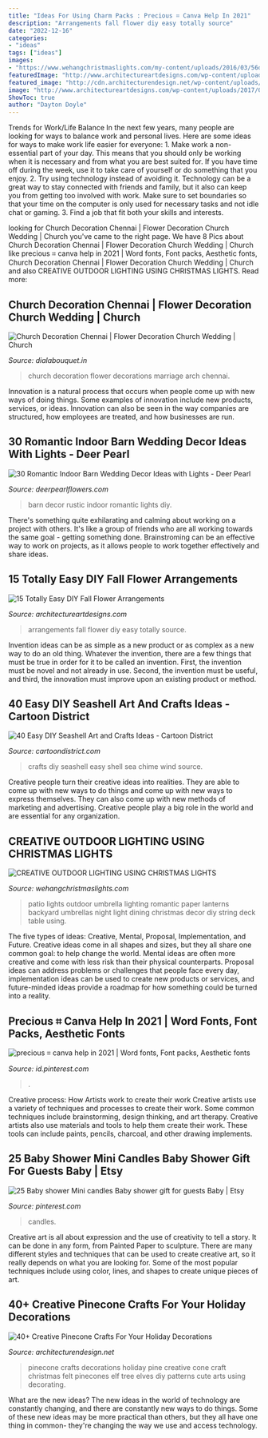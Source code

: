 ```yaml
---
title: "Ideas For Using Charm Packs : Precious ⌗ Canva Help In 2021"
description: "Arrangements fall flower diy easy totally source"
date: "2022-12-16"
categories:
- "ideas"
tags: ["ideas"]
images:
- "https://www.wehangchristmaslights.com/my-content/uploads/2016/03/56d420e8ed0c223e4d25515539ab4046-1.jpg"
featuredImage: "http://www.architectureartdesigns.com/wp-content/uploads/2017/08/7-34.jpg"
featured_image: "http://cdn.architecturendesign.net/wp-content/uploads/2015/12/AD-Creative-Pinecone-Crafts-For-Your-Holiday-Decorations-41.jpg"
image: "http://www.architectureartdesigns.com/wp-content/uploads/2017/08/7-34.jpg"
ShowToc: true
author: "Dayton Doyle"
---
```



Trends for Work/Life Balance
In the next few years, many people are looking for ways to balance work and personal lives. Here are some ideas for ways to make work life easier for everyone: 1. Make work a non-essential part of your day. This means that you should only be working when it is necessary and from what you are best suited for. If you have time off during the week, use it to take care of yourself or do something that you enjoy. 2. Try using technology instead of avoiding it. Technology can be a great way to stay connected with friends and family, but it also can keep you from getting too involved with work. Make sure to set boundaries so that your time on the computer is only used for necessary tasks and not idle chat or gaming. 3. Find a job that fit both your skills and interests.

	

		
looking for Church Decoration Chennai | Flower Decoration Church Wedding | Church you've came to the right page. We have 8 Pics about Church Decoration Chennai | Flower Decoration Church Wedding | Church like precious ⌗ canva help in 2021 | Word fonts, Font packs, Aesthetic fonts, Church Decoration Chennai | Flower Decoration Church Wedding | Church and also CREATIVE OUTDOOR LIGHTING USING CHRISTMAS LIGHTS. Read more:
		
    
## Church Decoration Chennai | Flower Decoration Church Wedding | Church

<img loading=lazy src="https://www.dialabouquet.in/wp-content/uploads/2018/05/red-andwhite-arch.jpg" onerror="this.onerror=null;this.src='https://tse4.mm.bing.net/th?id=OIP.068aIjQ_LV_iHwBaHhV_OQHaJ4&amp;pid=15.1';" alt="Church Decoration Chennai | Flower Decoration Church Wedding | Church">

_Source: dialabouquet.in_

>church decoration flower decorations marriage arch chennai. 

	

Innovation is a natural process that occurs when people come up with new ways of doing things. Some examples of innovation include new products, services, or ideas. Innovation can also be seen in the way companies are structured, how employees are treated, and how businesses are run.

    
## 30 Romantic Indoor Barn Wedding Decor Ideas With Lights - Deer Pearl

<img loading=lazy src="https://www.deerpearlflowers.com/wp-content/uploads/2015/08/rustic-diy-barn-wedding-james-decor-ideas.jpg" onerror="this.onerror=null;this.src='https://tse2.mm.bing.net/th?id=OIP.o5RJTqUUhsjvFw3K9xg6ggHaLH&amp;pid=15.1';" alt="30 Romantic Indoor Barn Wedding Decor Ideas with Lights - Deer Pearl">

_Source: deerpearlflowers.com_

>barn decor rustic indoor romantic lights diy. 

	

There's something quite exhilarating and calming about working on a project with others. It's like a group of friends who are all working towards the same goal - getting something done. Brainstroming can be an effective way to work on projects, as it allows people to work together effectively and share ideas.

    
## 15 Totally Easy DIY Fall Flower Arrangements

<img loading=lazy src="http://www.architectureartdesigns.com/wp-content/uploads/2017/08/7-34.jpg" onerror="this.onerror=null;this.src='https://tse1.mm.bing.net/th?id=OIP.FmkLCvGOoOnWocG-_KWHQAHaJ4&amp;pid=15.1';" alt="15 Totally Easy DIY Fall Flower Arrangements">

_Source: architectureartdesigns.com_

>arrangements fall flower diy easy totally source. 

	

Invention ideas can be as simple as a new product or as complex as a new way to do an old thing. Whatever the invention, there are a few things that must be true in order for it to be called an invention. First, the invention must be novel and not already in use. Second, the invention must be useful, and third, the innovation must improve upon an existing product or method.

    
## 40 Easy DIY Seashell Art And Crafts Ideas - Cartoon District

<img loading=lazy src="http://www.cartoondistrict.com/wp-content/uploads/2018/12/Easy-DIY-Sea-Shell-Art-and-Crafts-Ideas-29.jpg" onerror="this.onerror=null;this.src='https://tse3.mm.bing.net/th?id=OIP.HHJjomlxnC0in-dnkclZ0wHaNl&amp;pid=15.1';" alt="40 Easy DIY Seashell Art and Crafts Ideas - Cartoon District">

_Source: cartoondistrict.com_

>crafts diy seashell easy shell sea chime wind source. 

	

Creative people turn their creative ideas into realities. They are able to come up with new ways to do things and come up with new ways to express themselves. They can also come up with new methods of marketing and advertising. Creative people play a big role in the world and are essential for any organization.

    
## CREATIVE OUTDOOR LIGHTING USING CHRISTMAS LIGHTS

<img loading=lazy src="https://www.wehangchristmaslights.com/my-content/uploads/2016/03/56d420e8ed0c223e4d25515539ab4046-1.jpg" onerror="this.onerror=null;this.src='https://tse2.mm.bing.net/th?id=OIP.Fzzf4pJlLr8a1PkCiofhgAHaLH&amp;pid=15.1';" alt="CREATIVE OUTDOOR LIGHTING USING CHRISTMAS LIGHTS">

_Source: wehangchristmaslights.com_

>patio lights outdoor umbrella lighting romantic paper lanterns backyard umbrellas night light dining christmas decor diy string deck table using. 

	

The five types of ideas: Creative, Mental, Proposal, Implementation, and Future.
Creative ideas come in all shapes and sizes, but they all share one common goal: to help change the world. Mental ideas are often more creative and come with less risk than their physical counterparts. Proposal ideas can address problems or challenges that people face every day, implementation ideas can be used to create new products or services, and future-minded ideas provide a roadmap for how something could be turned into a reality.

    
## Precious ⌗ Canva Help In 2021 | Word Fonts, Font Packs, Aesthetic Fonts

<img loading=lazy src="https://i.pinimg.com/736x/b8/f0/ff/b8f0ff4a6995a31573820d05f9e7b409.jpg" onerror="this.onerror=null;this.src='https://tse1.mm.bing.net/th?id=OIP.8yVRXuQEhTbE8Vu3c3G1hgHaHa&amp;pid=15.1';" alt="precious ⌗ canva help in 2021 | Word fonts, Font packs, Aesthetic fonts">

_Source: id.pinterest.com_

>. 

	

Creative process: How Artists work to create their work
Creative artists use a variety of techniques and processes to create their work. Some common techniques include brainstorming, design thinking, and art therapy. Creative artists also use materials and tools to help them create their work. These tools can include paints, pencils, charcoal, and other drawing implements.

    
## 25 Baby Shower Mini Candles Baby Shower Gift For Guests Baby | Etsy

<img loading=lazy src="https://i.pinimg.com/736x/9f/f3/71/9ff371a73fcc94617a6647c222f99d09.jpg" onerror="this.onerror=null;this.src='https://tse4.mm.bing.net/th?id=OIP.BMlaV020Y8lud1YJn0tmpAHaHa&amp;pid=15.1';" alt="25 Baby shower Mini candles Baby shower gift for guests Baby | Etsy">

_Source: pinterest.com_

>candles. 

	

Creative art is all about expression and the use of creativity to tell a story. It can be done in any form, from Painted Paper to sculpture. There are many different styles and techniques that can be used to create creative art, so it really depends on what you are looking for. Some of the most popular techniques include using color, lines, and shapes to create unique pieces of art.

    
## 40+ Creative Pinecone Crafts For Your Holiday Decorations

<img loading=lazy src="http://cdn.architecturendesign.net/wp-content/uploads/2015/12/AD-Creative-Pinecone-Crafts-For-Your-Holiday-Decorations-41.jpg" onerror="this.onerror=null;this.src='https://tse3.mm.bing.net/th?id=OIP.zZsrrIRJlinfY-lp1NL4ZgHaJZ&amp;pid=15.1';" alt="40+ Creative Pinecone Crafts For Your Holiday Decorations">

_Source: architecturendesign.net_

>pinecone crafts decorations holiday pine creative cone craft christmas felt pinecones elf tree elves diy patterns cute arts using decorating. 

	

What are the new ideas?
The new ideas in the world of technology are constantly changing, and there are constantly new ways to do things. Some of these new ideas may be more practical than others, but they all have one thing in common- they're changing the way we use and access technology.

